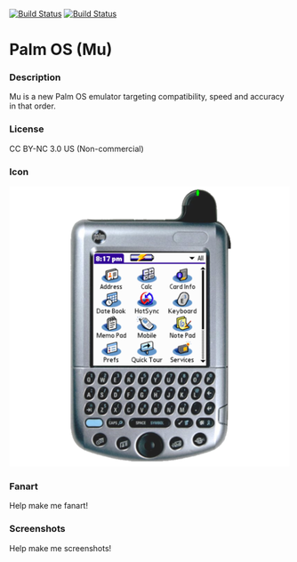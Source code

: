 [![Build Status](https://travis-ci.org/kodi-game/game.libretro.mu.svg?branch=master)](https://travis-ci.org/kodi-game/game.libretro.mu)
[![Build Status](https://ci.appveyor.com/api/projects/status/github/kodi-game/game.libretro.mu?svg=true)](https://ci.appveyor.com/project/kodi-game/game-libretro-mu)

# Palm OS (Mu)

### Description

Mu is a new Palm OS emulator targeting compatibility, speed and accuracy in that order.

### License

CC BY-NC 3.0 US (Non-commercial)

### Icon

![Icon](game.libretro.mu/resources/icon.png)

### Fanart

Help make me fanart!

### Screenshots

Help make me screenshots!

